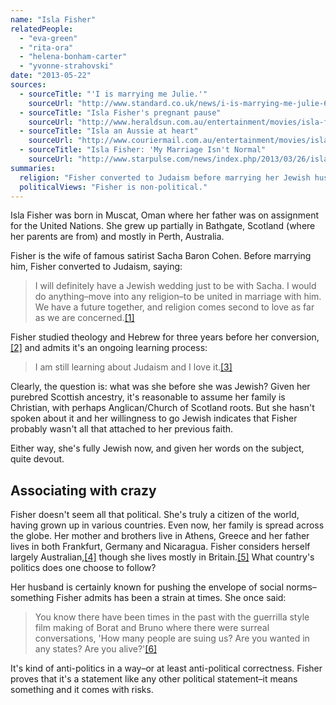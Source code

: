 ```yaml
---
name: "Isla Fisher"
relatedPeople:
  - "eva-green"
  - "rita-ora"
  - "helena-bonham-carter"
  - "yvonne-strahovski"
date: "2013-05-22"
sources:
  - sourceTitle: "'I is marrying me Julie.'"
    sourceUrl: "http://www.standard.co.uk/news/i-is-marrying-me-julie-6967254.html"
  - sourceTitle: "Isla Fisher's pregnant pause"
    sourceUrl: "http://www.heraldsun.com.au/entertainment/movies/isla-fishers-pregnant-pause/story-e6frf9h6-1111114331736"
  - sourceTitle: "Isla an Aussie at heart"
    sourceUrl: "http://www.couriermail.com.au/entertainment/movies/isla-an-aussie-at-heart/story-e6freqex-1111113211840"
  - sourceTitle: "Isla Fisher: 'My Marriage Isn't Normal"
    sourceUrl: "http://www.starpulse.com/news/index.php/2013/03/26/isla_fisher_my_marriage_isnt_normal_"
summaries:
  religion: "Fisher converted to Judaism before marrying her Jewish husband, Sacha Baron Cohen."
  politicalViews: "Fisher is non-political."
---
```


Isla Fisher was born in Muscat, Oman where her father was on assignment for the United Nations. She grew up partially in Bathgate, Scotland (where her parents are from) and mostly in Perth, Australia.

Fisher is the wife of famous satirist Sacha Baron Cohen. Before marrying him, Fisher converted to Judaism, saying:

>I will definitely have a Jewish wedding just to be with Sacha. I would do anything–move into any religion–to be united in marriage with him. We have a future together, and religion comes second to love as far as we are concerned.<a class="source-citation" href="#http%3A%2F%2Fwww.standard.co.uk%2Fnews%2Fi-is-marrying-me-julie-6967254.html" title="&apos;I is marrying me Julie.&apos;">[1]</a>

Fisher studied theology and Hebrew for three years before her conversion,<a class="source-citation" href="#http%3A%2F%2Fwww.heraldsun.com.au%2Fentertainment%2Fmovies%2Fisla-fishers-pregnant-pause%2Fstory-e6frf9h6-1111114331736" title="Isla Fisher&apos;s pregnant pause">[2]</a> and admits it's an ongoing learning process:

>I am still learning about Judaism and I love it.<a class="source-citation" href="#http%3A%2F%2Fwww.heraldsun.com.au%2Fentertainment%2Fmovies%2Fisla-fishers-pregnant-pause%2Fstory-e6frf9h6-1111114331736" title="Isla Fisher&apos;s pregnant pause">[3]</a>

Clearly, the question is: what was she before she was Jewish? Given her purebred Scottish ancestry, it's reasonable to assume her family is Christian, with perhaps Anglican/Church of Scotland roots. But she hasn't spoken about it and her willingness to go Jewish indicates that Fisher probably wasn't all that attached to her previous faith.

Either way, she's fully Jewish now, and given her words on the subject, quite devout.


## Associating with crazy

Fisher doesn't seem all that political. She's truly a citizen of the world, having grown up in various countries. Even now, her family is spread across the globe. Her mother and brothers live in Athens, Greece and her father lives in both Frankfurt, Germany and Nicaragua. Fisher considers herself largely Australian,<a class="source-citation" href="#http%3A%2F%2Fwww.couriermail.com.au%2Fentertainment%2Fmovies%2Fisla-an-aussie-at-heart%2Fstory-e6freqex-1111113211840" title="Isla an Aussie at heart">[4]</a> though she lives mostly in Britain.<a class="source-citation" href="#http%3A%2F%2Fwww.standard.co.uk%2Fnews%2Fi-is-marrying-me-julie-6967254.html" title="&apos;I is marrying me Julie.&apos;">[5]</a> What country's politics does one choose to follow?

Her husband is certainly known for pushing the envelope of social norms–something Fisher admits has been a strain at times. She once said:

>You know there have been times in the past with the guerrilla style film making of Borat and Bruno where there were surreal conversations, 'How many people are suing us? Are you wanted in any states? Are you alive?'<a class="source-citation" href="#http%3A%2F%2Fwww.starpulse.com%2Fnews%2Findex.php%2F2013%2F03%2F26%2Fisla_fisher_my_marriage_isnt_normal_" title="Isla Fisher: &apos;My Marriage Isn&apos;t Normal">[6]</a>

It's kind of anti-politics in a way–or at least anti-political correctness. Fisher proves that it's a statement like any other political statement–it means something and it comes with risks.
